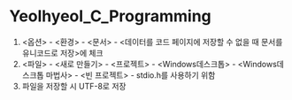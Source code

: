 ﻿# Yeolhyeol_C_Programming

1. <옵션> - <환경> - <문서> - <데이터를 코드 페이지에 저장할 수 없을 때 문서를 유니코드로 저장>에 체크
2. <파일> - <새로 만들기> - <프로젝트> - <Windows데스크톱> - <Windows데스크톱 마법사> - <빈 프로젝트> - stdio.h를 사용하기 위함
3. 파일을 저장할 시 UTF-8로 저장

